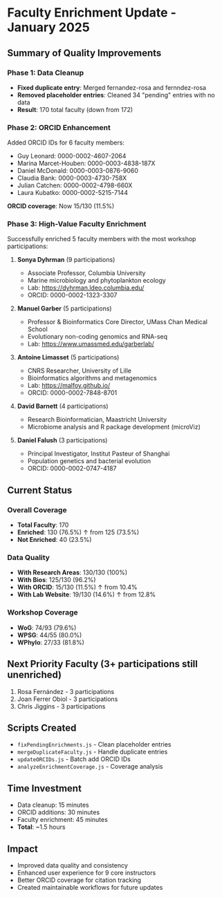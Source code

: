 # Faculty Enrichment Update - January 2025

## Summary of Quality Improvements

### Phase 1: Data Cleanup
- **Fixed duplicate entry**: Merged fernandez-rosa and fernndez-rosa 
- **Removed placeholder entries**: Cleaned 34 "pending" entries with no data
- **Result**: 170 total faculty (down from 172)

### Phase 2: ORCID Enhancement
Added ORCID IDs for 6 faculty members:
- Guy Leonard: 0000-0002-4607-2064
- Marina Marcet-Houben: 0000-0003-4838-187X
- Daniel McDonald: 0000-0003-0876-9060
- Claudia Bank: 0000-0003-4730-758X
- Julian Catchen: 0000-0002-4798-660X
- Laura Kubatko: 0000-0002-5215-7144

**ORCID coverage**: Now 15/130 (11.5%)

### Phase 3: High-Value Faculty Enrichment
Successfully enriched 5 faculty members with the most workshop participations:

1. **Sonya Dyhrman** (9 participations)
   - Associate Professor, Columbia University
   - Marine microbiology and phytoplankton ecology
   - Lab: https://dyhrman.ldeo.columbia.edu/
   - ORCID: 0000-0002-1323-3307

2. **Manuel Garber** (5 participations)
   - Professor & Bioinformatics Core Director, UMass Chan Medical School
   - Evolutionary non-coding genomics and RNA-seq
   - Lab: https://www.umassmed.edu/garberlab/

3. **Antoine Limasset** (5 participations)
   - CNRS Researcher, University of Lille
   - Bioinformatics algorithms and metagenomics
   - Lab: https://malfoy.github.io/
   - ORCID: 0000-0002-7848-8701

4. **David Barnett** (4 participations)
   - Research Bioinformatician, Maastricht University
   - Microbiome analysis and R package development (microViz)

5. **Daniel Falush** (3 participations)
   - Principal Investigator, Institut Pasteur of Shanghai
   - Population genetics and bacterial evolution
   - ORCID: 0000-0002-0747-4187

## Current Status

### Overall Coverage
- **Total Faculty**: 170
- **Enriched**: 130 (76.5%) ↑ from 125 (73.5%)
- **Not Enriched**: 40 (23.5%)

### Data Quality
- **With Research Areas**: 130/130 (100%)
- **With Bios**: 125/130 (96.2%)
- **With ORCID**: 15/130 (11.5%) ↑ from 10.4%
- **With Lab Website**: 19/130 (14.6%) ↑ from 12.8%

### Workshop Coverage
- **WoG**: 74/93 (79.6%)
- **WPSG**: 44/55 (80.0%)
- **WPhylo**: 27/33 (81.8%)

## Next Priority Faculty (3+ participations still unenriched)
1. Rosa Fernández - 3 participations
2. Joan Ferrer Obiol - 3 participations
3. Chris Jiggins - 3 participations

## Scripts Created
- `fixPendingEnrichments.js` - Clean placeholder entries
- `mergeDuplicateFaculty.js` - Handle duplicate entries
- `updateORCIDs.js` - Batch add ORCID IDs
- `analyzeEnrichmentCoverage.js` - Coverage analysis

## Time Investment
- Data cleanup: 15 minutes
- ORCID additions: 30 minutes
- Faculty enrichment: 45 minutes
- **Total**: ~1.5 hours

## Impact
- Improved data quality and consistency
- Enhanced user experience for 9 core instructors
- Better ORCID coverage for citation tracking
- Created maintainable workflows for future updates
